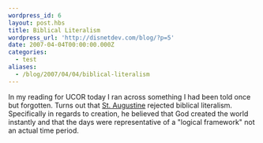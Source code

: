 ```yaml
---
wordpress_id: 6
layout: post.hbs
title: Biblical Literalism
wordpress_url: 'http://disnetdev.com/blog/?p=5'
date: 2007-04-04T00:00:00.000Z
categories: 
  - test
aliases:
  - /blog/2007/04/04/biblical-literalism
---
```


In my reading for UCOR today I ran across something I had been told once but forgotten. Turns out that <a href="http://en.wikipedia.org/wiki/Saint_Augustine">St. Augustine</a> rejected biblical literalism. Specifically in regards to creation, he believed that God created the world instantly and that the days were representative of a "logical framework" not an actual time period.
